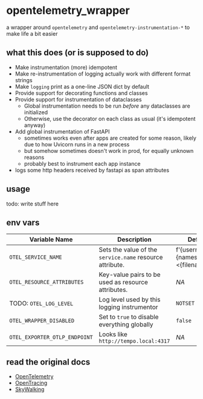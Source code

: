 # opentelemetry_wrapper

a wrapper around `opentelemetry` and `opentelemetry-instrumentation-*` to make life a bit easier

## what this does (or is supposed to do)

* Make instrumentation (more) idempotent
* Make re-instrumentation of logging actually work with different format strings
* Make `logging` print as a one-line JSON dict by default
* Provide support for decorating functions and classes
* Provide support for instrumentation of dataclasses
  * Global instrumentation needs to be run *before* any dataclasses are initialized
  * Otherwise, use the decorator on each class as usual (it's idempotent anyway)
* Add global instrumentation of FastAPI
  * sometimes works even after apps are created for some reason, likely due to how Uvicorn runs in a new process
  * but somehow sometimes doesn't work in prod, for equally unknown reasons
  * probably best to instrument each app instance
* logs some http headers received by fastapi as span attributes

## usage

todo: write stuff here

## env vars

| Variable Name                 | Description                                              | Default (if not set)                                                |
|-------------------------------|----------------------------------------------------------|---------------------------------------------------------------------|
| `OTEL_SERVICE_NAME`           | Sets the value of the `service.name` resource attribute. | f'{username}@{hostname}.{namespace or domain}:<{filename of main}>' |
| `OTEL_RESOURCE_ATTRIBUTES`    | Key-value pairs to be used as resource attributes.       | *NA*                                                                |
| TODO: `OTEL_LOG_LEVEL`        | Log level used by this logging instrumentor              | `NOTSET`                                                            |
| `OTEL_WRAPPER_DISABLED`       | Set to `true` to disable everything globally             | `false`                                                             |
| `OTEL_EXPORTER_OTLP_ENDPOINT` | Looks like `http://tempo.local:4317`                     | *NA*                                                                |


## read the original docs

* [OpenTelemetry](https://opentelemetry.io/docs)
* [OpenTracing](https://opentracing.io/docs)
* [SkyWalking](https://skywalking.apache.org/docs/skywalking-python/latest/readme/)
